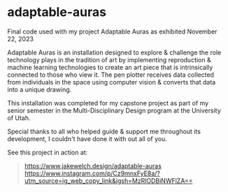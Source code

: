 # adaptable-auras
Final code used with my project Adaptable Auras as exhibited November 22, 2023

Adaptable Auras is an installation designed to explore & challenge the role technology plays in the tradition of art by implementing reproduction & machine learning technologies to create an art piece that is intrinsically connected to those who view it. The pen plotter receives data collected from individuals in the space using computer vision & converts that data into a unique drawing.

This installation was completed for my capstone project as part of my senior semester in the Multi-Disciplinary Design program at the University of Utah.

Special thanks to all who helped guide & support me throughout its development, I couldn't have done it with out all of you.

See this project in action at: 
> https://www.jakewelch.design/adaptable-auras
> https://www.instagram.com/p/Cz9mnxFyE8a/?utm_source=ig_web_copy_link&igsh=MzRlODBiNWFlZA==
